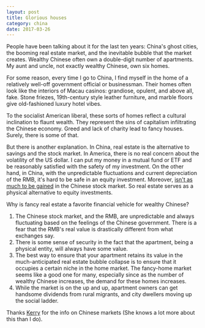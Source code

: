 ```yaml
---
layout: post
title: Glorious houses
category: china 
date: 2017-03-26
---
```


People have been talking about it for the last ten years: China's ghost cities, the booming real estate market, and the inevitable bubble that the market creates. Wealthy Chinese often own a double-digit number of apartments. My aunt and uncle, not exactly wealthy Chinese, own six homes.

For some reason, every time I go to China, I find myself in the home of a relatively well-off government official or businessman. Their homes often look like the interiors of Macau casinos: grandiose, opulent, and above all, fake. Stone friezes, 19th-century style leather furniture, and marble floors give  old-fashioned luxury hotel vibes.

To the socialist American liberal, these sorts of homes reflect a cultural inclination to flaunt wealth. They represent the sins of capitalism infiltrating the Chinese economy. Greed and lack of charity lead to fancy houses. Surely, there is some of that.

But there is another explanation. In China, real estate is the alternative to savings and the stock market. In America, there is no real concern about the volatility of the US dollar. I can put my money in a mutual fund or ETF and be reasonably satisfied with the safety of my investment. On the other hand, in China, with the unpredictable fluctuations and current depreciation of the RMB, it's hard to be safe in an equity investment. Moreover, [isn't as much to be gained](http://www.kerryfyang.com/2016/11/chinese-stock-exchanges-proceed-with.html) in the Chinese stock market. So real estate serves as a physical alternative to equity investments.

Why is fancy real estate a favorite financial vehicle for wealthy Chinese?
1. The Chinese stock market, and the RMB, are unpredictable and always fluctuating based on the feelings of the Chinese government. There is a fear that the RMB's real value is drastically different from what exchanges say.
2. There is some sense of security in the fact that the apartment, being a physical entity, will always have some value.
3. The best way to ensure that your apartment retains its value in the much-anticipated real estate bubble collapse is to ensure that it occupies a certain niche in the home market. The fancy-home market seems like a good one for many, especially since as the number of wealthy Chinese increases, the demand for these homes increases.
4. While the market is on the up and up, apartment owners can get handsome dividends from rural migrants, and city dwellers moving up the social ladder.

Thanks [Kerry](http://www.kerryfyang.com/) for the info on Chinese markets (She knows a lot more about this than I do).
